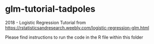 # glm-tutorial-tadpoles
2018 - Logistic Regression Tutorial from https://rstatisticsandresearch.weebly.com/logistic-regression-glm.html

Please find instructions to run the code in the R file within this folder

